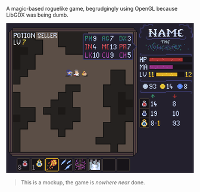 A magic-based roguelike game, begrudgingly using OpenGL because LibGDX was being dumb.

![](mockup.png)

 > This is a mockup, the game is *nowhere near* done.
